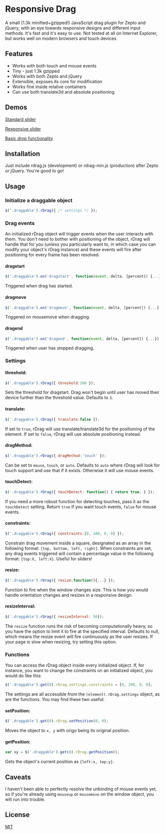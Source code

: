 # Responsive Drag
A small (1.3k minified+gzipped!) JavaScript drag plugin for Zepto and jQuery, with an eye towards responsive designs and different input methods. It's fast and it's easy to use. Not tested at all on Internet Explorer, but works well on modern browsers and touch devices.

## Features
* Works with both touch and mouse events
* Tiny - just 1.3k gzipped
* Works with both Zepto and jQuery
* Extensible, exposes its core for modification
* Works fine inside relative containers
* Can use both translate3d and absolute positioning

## Demos
[Standard slider]

[Responsive slider]

[Basic drop functionality]

## Installation
Just include rdrag.js (development) or rdrag-min.js (production) after Zepto or jQuery. You're good to go!

## Usage
### Initialize a draggable object
```javascript
$('.draggable').rDrag({ /* settings */ });
```


### Drag events
An initialized rDrag object will trigger events when the user interacts with them. You don't need to bother with positioning of the object, rDrag will handle that for you (unless you particularly want to, in which case you can modify your object's rDrag instance) and these events will fire after positioning for every frame has been resolved.

#### dragstart
```javascript
$('.draggable').on('dragstart', function(event, delta, [percent]) {...});
```
Triggered when drag has started.


#### dragmove
```javascript
$('.draggable').on('dragmove', function(event, delta, [percent]) {...});
```
Triggered on mousemove when dragging.


#### dragend
```javascript
$('.draggable').on('dragend', function(event, delta, [percent]) {...});
```
Triggered when user has stopped dragging.


### Settings
#### threshold:
```javascript
$('.draggable').rDrag({ threshold:200 });
```
Sets the threshold for dragstart. Drag won't begin until user has moved their device further than the threshold value. Defaults to `3`.


#### translate:
```javascript
$('.draggable').rDrag({ translate:false });
```
If set to `true`, rDrag will use translate/translate3d for the positioning of the element. If set to `false`, rDrag will use absolute positioning instead.


#### dragMethod:
```javascript
$('.draggable').rDrag({ dragMethod:'touch' });
```
Can be set to `mouse`, `touch`, or `auto`. Defaults to `auto` where rDrag will look for touch support and use that if it exists. Otherwise it will use mouse events.


#### touchDetect:
```javascript
$('.draggable').rDrag({ touchDetect: function() { return true; } });
```
If you need a more robust function for detecting touches, pass it as the `touchDetect` setting. Return `true` if you want touch events, `false` for mouse events.


#### constraints:
```javascript
$('.draggable').rDrag({ constraints:[0, 100, 0, 0] });
```
Constrain drag movement inside a square, designated as an array in the following format: `[top, bottom, left, right]`. When constraints are set, any drag events triggered will contain a percentage value in the following format: `{top:X, left:X}`. Useful for sliders!


#### resize:
```javascript
$('.draggable').rDrag({ resize:function(){...} });
```
Function to fire when the window changes size. This is how you would handle orientation changes and resizes in a responsive design.


#### resizeInterval:
```javascript
$('.draggable').rDrag({ resizeInterval: 50});
```
The `resize` function runs the risk of becoming computationally heavy, so you have the option to limit it to fire at the specified interval. Defaults to null, which means the resize event will fire continuously as the user resizes. If your page is slow when resizing, try setting this option.


### Functions
You can access the rDrag object inside every initialized object. If, for instance, you want to change the constraints on an initialized object, you would do like this:
```javascript
$('.draggable').get(0).rDrag.settings.constraints = [0, 200, 0, 0];
```
The settings are all accessible from the `(element).rDrag.settings` object, as are the functions. You may find these two useful:
#### setPosition:
```javascript
$('.draggable').get(0).rDrag.setPosition(0, 0);
```
Moves the object to `x, y` with origo being its original position.

#### getPosition:
```javascript
var xy = $('.draggable').get(0).rDrag.getPosition();
```
Gets the object's current position as `{left:x, top:y}`.

## Caveats
I haven't been able to perfectly resolve the unbinding of mouse events yet, so if you're already using `mouseup` or `mousemove` on the window object, you will run into trouble.

## License
[MIT]

  [Standard slider]: http://rdrag.hal.se/drag0.html
  [Responsive slider]: http://rdrag.hal.se/drag1.html
  [Basic drop functionality]: http://rdrag.hal.se/drag2.html
  [MIT]: http://johanhalse.mit-license.org

    